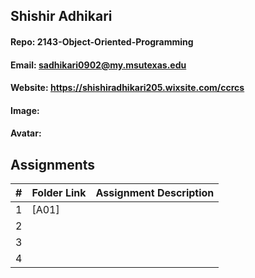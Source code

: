 ## Shishir Adhikari
#### Repo: 2143-Object-Oriented-Programming
#### Email: sadhikari0902@my.msutexas.edu

#### Website: https://shishiradhikari205.wixsite.com/ccrcs

#### Image:



#### Avatar:




## Assignments

|  #  | Folder Link                            | Assignment Description                               |
| :-: | -------------------------------------- | ---------------------------------------------------- |
|  1  | [A01]
|  2  |  
|  3  | 
|  4 |  

